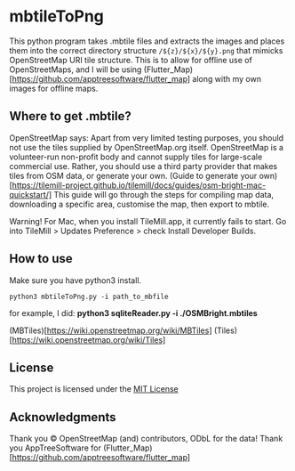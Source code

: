 # mbtileToPng
This python program takes .mbtile files and extracts the images and places them into the correct directory structure `/${z}/${x}/${y}.png` that mimicks OpenStreetMap URI tile structure.
This is to allow for offline use of OpenStreetMaps, and I will be using (Flutter_Map)[https://github.com/apptreesoftware/flutter_map] along with my own images for offline maps.

## Where to get .mbtile?
OpenStreetMap says: Apart from very limited testing purposes, you should not use the tiles supplied by OpenStreetMap.org itself. OpenStreetMap is a volunteer-run non-profit body and cannot supply tiles for large-scale commercial use. Rather, you should use a third party provider that makes tiles from OSM data, or generate your own.
(Guide to generate your own)[https://tilemill-project.github.io/tilemill/docs/guides/osm-bright-mac-quickstart/]
This guide will go through the steps for compiling map data, downloading a specific area, customise the map, then export to mbtile. 

Warning! For Mac, when you install TileMill.app, it currently fails to start. Go into TileMill > Updates Preference > check Install Developer Builds. 

## How to use
Make sure you have python3 install.

`python3 mbtileToPng.py -i path_to_mbfile`

for example, I did:
**python3 sqliteReader.py -i ./OSMBright.mbtiles**


(MBTiles)[https://wiki.openstreetmap.org/wiki/MBTiles]
(Tiles)[https://wiki.openstreetmap.org/wiki/Tiles]

## License
This project is licensed under the [MIT License](LICENSE.md)

## Acknowledgments
Thank you © OpenStreetMap (and) contributors, ODbL for the data!
Thank you AppTreeSoftware for (Flutter_Map)[https://github.com/apptreesoftware/flutter_map]



